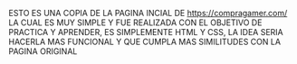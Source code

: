 ESTO ES UNA COPIA DE LA PAGINA INCIAL DE https://compragamer.com/ LA CUAL ES MUY SIMPLE Y FUE 
REALIZADA CON EL OBJETIVO DE PRACTICA Y APRENDER, ES SIMPLEMENTE HTML Y CSS, LA IDEA SERIA 
HACERLA MAS FUNCIONAL Y QUE CUMPLA MAS SIMILITUDES CON LA PAGINA ORIGINAL